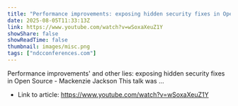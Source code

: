 ```yaml
---
title: "Performance improvements: exposing hidden security fixes in Open Source - Mackenzie Jackson"
date: 2025-08-05T11:33:13Z
link: https://www.youtube.com/watch?v=wSoxaXeuZ1Y
showShare: false
showReadTime: false
thumbnail: images/misc.png
tags: ["ndcconferences.com"]
---
```

Performance improvements' and other lies: exposing hidden security fixes in Open Source - Mackenzie Jackson This talk was ...

- Link to article: https://www.youtube.com/watch?v=wSoxaXeuZ1Y